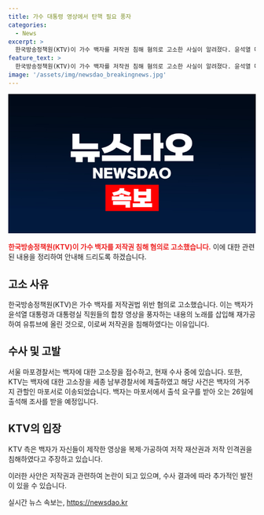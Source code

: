 ```yaml
---
title: 가수 대통령 영상에서 탄핵 필요 풍자
categories:
  - News
excerpt: >
  한국방송정책원(KTV)이 가수 백자를 저작권 침해 혐의로 고소한 사실이 알려졌다. 윤석열 대통령과 대통령실 직원의 합창 영상에 풍자적 내용을 추가한 백자가 고소당했다. 이에 관련하여 백자는 26일 마포서에 출석하여 조사를 받을 예정이다. 백자는 KTV의 영상에 자신의 풍자적 가사를 삽입한 후 유튜브에 올려 논란이 된 것으로 밝혀졌다. KTV는 백자가 저작물을 복제·가공하여 저작권을 침해한 것으로 주장했으며, 해당 사건은 경찰 수사가 진행 중이다.
feature_text: >
  한국방송정책원(KTV)이 가수 백자를 저작권 침해 혐의로 고소한 사실이 알려졌다. 윤석열 대통령과 대통령실 직원의 합창 영상에 풍자적 내용을 추가한 백자가 고소당했다. 이에 관련하여 백자는 26일 마포서에 출석하여 조사를 받을 예정이다. 백자는 KTV의 영상에 자신의 풍자적 가사를 삽입한 후 유튜브에 올려 논란이 된 것으로 밝혀졌다. KTV는 백자가 저작물을 복제·가공하여 저작권을 침해한 것으로 주장했으며, 해당 사건은 경찰 수사가 진행 중이다.
image: '/assets/img/newsdao_breakingnews.jpg'
---
```


<p><img src="/assets/img/newsdao_breakingnews.jpg" alt="implanttips 속보" /></p>

<p><b><span style="color: #ee2323;">한국방송정책원(KTV)이 가수 백자를 저작권 침해 혐의로 고소했습니다.</span></b> 이에 대한 관련된 내용을 정리하여 안내해 드리도록 하겠습니다.</p>

<h2 data-ke-size="size26">고소 사유</h2>

<p>한국방송정책원(KTV)은 가수 백자를 저작권법 위반 혐의로 고소했습니다. 이는 백자가 윤석열 대통령과 대통령실 직원들의 합창 영상을 풍자하는 내용의 노래를 삽입해 재가공하여 유튜브에 올린 것으로, 이로써 저작권을 침해하였다는 이유입니다.</p>

<h2 data-ke-size="size26">수사 및 고발</h2>

<p>서울 마포경찰서는 백자에 대한 고소장을 접수하고, 현재 수사 중에 있습니다. 또한, KTV는 백자에 대한 고소장을 세종 남부경찰서에 제출하였고 해당 사건은 백자의 거주지 관할인 마포서로 이송되었습니다. 백자는 마포서에서 출석 요구를 받아 오는 26일에 출석해 조사를 받을 예정입니다.</p>

<h2 data-ke-size="size26">KTV의 입장</h2>

<p>KTV 측은 백자가 자신들이 제작한 영상을 복제·가공하여 저작 재산권과 저작 인격권을 침해하였다고 주장하고 있습니다.</p>

<p>이러한 사안은 저작권과 관련하여 논란이 되고 있으며, 수사 결과에 따라 추가적인 발전이 있을 수 있습니다.</p>
실시간 뉴스 속보는, <a href="https://newsdao.kr" rel="dofollow">https://newsdao.kr</a>


